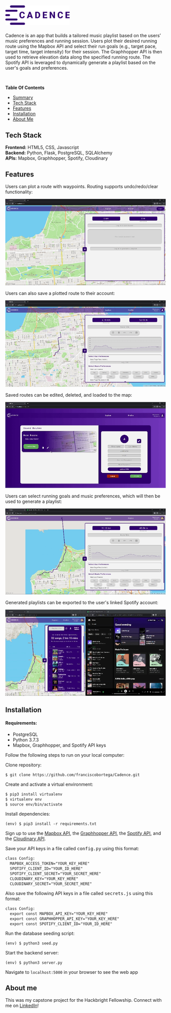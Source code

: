 # <a name="summary"> <img src="https://github.com/franciscobortega/Cadence/blob/main/static/images/cadence-logo.png" width="40%" alt="Cadence Logo">

Cadence is an app that builds a tailored music playlist based on the users’ music preferences and running session. Users plot their desired running route using the Mapbox API and select their run goals (e.g., target pace, target time, target intensity) for their session. The Graphhopper API is then used to retrieve elevation data along the specified running route. The Spotify API is leveraged to dynamically generate a playlist based on the user's goals and preferences.

</br>

**Table Of Contents**

- [Summary](#summary)
- [Tech Stack](#tech-stack)
- [Features](#features)
- [Installation](#installation)
- [About Me](#about-me)

## <a name="tech-stack"></a>Tech Stack

**Frontend:** HTML5, CSS, Javascript <br/>
**Backend:** Python, Flask, PostgreSQL, SQLAlchemy <br/>
**APIs:** Mapbox, Graphhopper, Spotify, Cloudinary <br/>

## <a name="features"></a> Features

Users can plot a route with waypoints. Routing supports undo/redo/clear functionality:

![Plotting route](static/images/readme-img/plotting-route.gif)

Users can also save a plotted route to their account:

![Saving route](static/images/readme-img/saving-route.gif)

Saved routes can be edited, deleted, and loaded to the map:

![Managing route](static/images/readme-img/managing-route.gif)

Users can select running goals and music preferences, which will then be used to generate a playlist:

![Generating playlist](static/images/readme-img/generating-playlist.gif)

Generated playlists can be exported to the user's linked Spotify account:

![Exporting playlist](static/images/readme-img/exporting-playlist.gif)

## <a name="installation"></a> Installation

#### Requirements:

- PostgreSQL
- Python 3.7.3
- Mapbox, Graphhopper, and Spotify API keys

Follow the following steps to run on your local computer:

Clone repository:

```
$ git clone https://github.com/franciscobortega/Cadence.git
```

Create and activate a virtual environment:

```
$ pip3 install virtualenv
$ virtualenv env
$ source env/bin/activate
```

Install dependencies:

```
(env) $ pip3 install -r requirements.txt
```

Sign up to use the [Mapbox API](https://docs.mapbox.com/api/overview/), the [Graphhopper API](https://www.graphhopper.com/developers/), the [Spotify API](https://developer.spotify.com/documentation/web-api), and the [Cloudinary API](https://cloudinary.com/developers).

Save your API keys in a file called <kbd>config.py</kbd> using this format:

```
class Config:
  MAPBOX_ACCESS_TOKEN="YOUR_KEY_HERE"
  SPOTIFY_CLIENT_ID="YOUR_ID_HERE"
  SPOTIFY_CLIENT_SECRET="YOUR_SECRET_HERE"
  CLOUDINARY_KEY="YOUR_KEY_HERE"
  CLOUDINARY_SECRET="YOUR_SECRET_HERE"
```

Also save the following API keys in a file called <kbd>secrets.js</kbd> using this format:

```
class Config:
  export const MAPBOX_API_KEY="YOUR_KEY_HERE"
  export const GRAPHHOPPER_API_KEY="YOUR_KEY_HERE"
  export const SPOTIFY_CLIENT_ID="YOUR_ID_HERE"
```

Run the database seeding script:

```
(env) $ python3 seed.py
```

Start the backend server:

```
(env) $ python3 server.py
```

Navigate to `localhost:5000` in your browser to see the web app

## <a name="about-me"></a> About me

This was my capstone project for the Hackbright Fellowship. Connect with me on [LinkedIn](http://www.linkedin.com/in/bryanortega/)!
